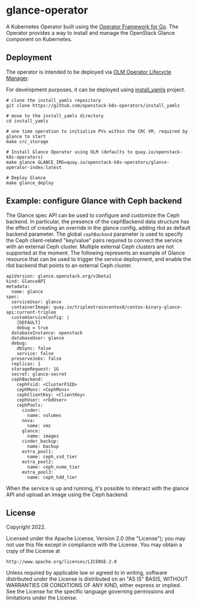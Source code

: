 # glance-operator

A Kubernetes Operator built using the [Operator Framework for Go](https://github.com/operator-framework).
The Operator provides a way to install and manage the OpenStack Glance component
on Kubernetes.

## Deployment

The operator is intended to be deployed via [OLM Operator Lifecycle Manager](https://sdk.operatorframework.io/docs/olm-integration/quickstart-bundle).

For development purposes, it can be deployed using [install_yamls](https://github.com/openstack-k8s-operators/install_yamls) project.

```
# clone the install_yamls repository
git clone https://github.com/openstack-k8s-operators/install_yamls

# move to the install_yamls directory
cd install_yamls

# one time operation to initialize PVs within the CRC VM, required by glance to start
make crc_storage

# Install Glance Operator using OLM (defaults to quay.io/openstack-k8s-operators)
make glance GLANCE_IMG=quay.io/openstack-k8s-operators/glance-operator-index:latest

# Deploy Glance
make glance_deploy
```

## Example: configure Glance with Ceph backend

The Glance spec API can be used to configure and customize the Ceph backend. In
particular, the presence of the cephBackend data structure has the effect of
creating an override in the glance config, adding rbd as default backend
parameter. The global `cephBackend` parameter is used to specify the Ceph
client-related "key/value" pairs required to connect the service with an
external Ceph cluster. Multiple external Ceph clusters are not supported at the
moment. The following represents an example of Glance resource that can be used
to trigger the service deployment, and enable the rbd backend that points to an
external Ceph cluster.

```
apiVersion: glance.openstack.org/v1beta1
kind: GlanceAPI
metadata:
  name: glance
spec:
  serviceUser: glance
  containerImage: quay.io/tripleotraincentos8/centos-binary-glance-api:current-tripleo
  customServiceConfig: |
    [DEFAULT]
    debug = true
  databaseInstance: openstack
  databaseUser: glance
  debug:
    dbSync: false
    service: false
  preserveJobs: false
  replicas: 1
  storageRequest: 1G
  secret: glance-secret
  cephBackend:
    cephFsid: <ClusterFSID>
    cephMons: <CephMons>
    cephClientKey: <ClientKey>
    cephUser: <rbdUser>
    cephPools:
      cinder:
        name: volumes
      nova:
        name: vms
      glance:
        name: images
      cinder_backup:
        name: backup
      extra_pool1:
        name: ceph_ssd_tier
      extra_pool2:
        name: ceph_nvme_tier
      extra_pool3:
        name: ceph_hdd_tier
```

When the service is up and running, it's possible to interact with the glance
API and upload an image using the Ceph backend.


## License

Copyright 2022.

Licensed under the Apache License, Version 2.0 (the "License");
you may not use this file except in compliance with the License.
You may obtain a copy of the License at

    http://www.apache.org/licenses/LICENSE-2.0

Unless required by applicable law or agreed to in writing, software
distributed under the License is distributed on an "AS IS" BASIS,
WITHOUT WARRANTIES OR CONDITIONS OF ANY KIND, either express or implied.
See the License for the specific language governing permissions and
limitations under the License.

